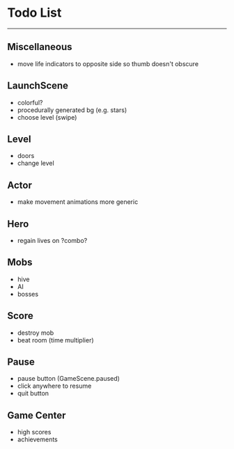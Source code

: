 # Todo List

---

## Miscellaneous
* move life indicators to opposite side so thumb doesn't obscure

## LaunchScene
* colorful?
* procedurally generated bg (e.g. stars)
* choose level (swipe)

## Level
* doors
* change level

## Actor
* make movement animations more generic

## Hero
* regain lives on ?combo?

## Mobs
* hive
* AI
* bosses

## Score
* destroy mob
* beat room (time multiplier)

## Pause
* pause button (GameScene.paused)
* click anywhere to resume
* quit button

## Game Center
* high scores
* achievements
